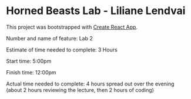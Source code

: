 # Horned Beasts Lab - Liliane Lendvai

This project was bootstrapped with [Create React App](https://github.com/facebook/create-react-app).

Number and name of feature: Lab 2

Estimate of time needed to complete: 3 Hours

Start time: 5:00pm

Finish time: 12:00pm

Actual time needed to complete: 4 hours spread out over the evening (about 2 hours reviewing the lecture, then 2 hours of coding)


